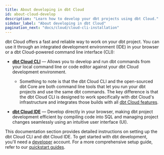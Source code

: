 ```yaml
---
title: About developing in dbt Cloud
id: about-cloud-develop
description: "Learn how to develop your dbt projects using dbt Cloud."
sidebar_label: "About developing in dbt Cloud"
pagination_next: "docs/cloud/cloud-cli-installation"
---
```


dbt Cloud offers a fast and reliable way to work on your dbt project. You can use it through an integrated development environment (IDE) in your browser or a dbt Cloud-powered command line interface (CLI):

- **[dbt Cloud CLI](/docs/cloud/cloud-cli-installation)** &mdash; Allows you to develop and run dbt commands from your local command line or code editor against your dbt Cloud development environment.

  - Something to note is that the dbt Cloud CLI and the open-sourced dbt Core are both command line tools that let you run your dbt projects and use the same dbt commands. The key difference is that the dbt Cloud CLI is designed to work specifically with dbt Cloud's infrastructure and integrates those builds with all [dbt Cloud features](/docs/cloud/about-cloud/dbt-cloud-features).

- **[dbt Cloud IDE](/docs/cloud/dbt-cloud-ide/develop-in-the-cloud)** &mdash; Develop directly in your browser, making dbt project development efficient by compiling code into SQL and managing project changes seamlessly using an intuitive user interface (UI).

This documentation section provides detailed instructions on setting up the dbt Cloud CLI and dbt Cloud IDE. To get started with dbt development, you'll need a [developer](/docs/cloud/manage-access/seats-and-users) account. For a more comprehensive setup guide, refer to our [quickstart guides](/quickstarts).



